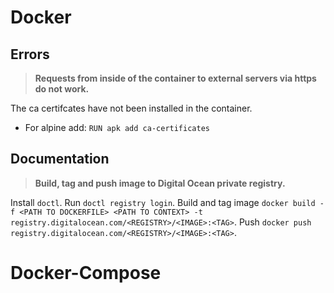 # Docker

## Errors

> **Requests from inside of the container to external servers via https do not work.**

The ca certifcates have not been installed in the container.

- For alpine add: `RUN apk add ca-certificates`

## Documentation

> **Build, tag and push image to Digital Ocean private registry.**

Install `doctl`.
Run `doctl registry login`.
Build and tag image `docker build -f <PATH TO DOCKERFILE> <PATH TO CONTEXT> -t registry.digitalocean.com/<REGISTRY>/<IMAGE>:<TAG>`.
Push `docker push registry.digitalocean.com/<REGISTRY>/<IMAGE>:<TAG>`.

# Docker-Compose
